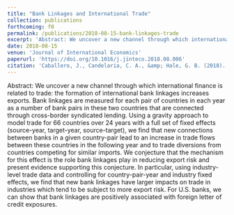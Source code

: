 ```yaml
---
title: "Bank Linkages and International Trade"
collection: publications
forthcoming: f0
permalink: /publications/2018-08-15-bank-linkages-trade
excerpt: 'Abstract: We uncover a new channel through which international finance is related to trade: the formation of international bank linkages increases exports. Bank linkages are measured for each pair of countries in each year as a number of bank pairs in these two countries that are connected through cross-border syndicated lending. Using a gravity approach to model trade for 66 countries over 24 years with a full set of fixed effects (source-year, target-year, source-target), we find that new connections between banks in a given country-pair lead to an increase in trade flows between these countries in the following year and to trade diversions from countries competing for similar imports. We conjecture that the mechanism for this effect is the role bank linkages play in reducing export risk and present evidence supporting this conjecture. In particular, using industry-level trade data and controlling for country-pair-year and industry fixed effects, we find that new bank linkages have larger impacts on trade in industries which tend to be subject to more export risk. For U.S. banks, we can show that bank linkages are positively associated with foreign letter of credit exposures.'
date: 2018-08-15
venue: 'Journal of International Economics'
paperurl: 'https://doi.org/10.1016/j.jinteco.2018.08.006'
citation: 'Caballero, J., Candelaria, C. A., &amp; Hale, G. B. (2018). Bank Linkages and International Trade. <i>Journal of International Economics</i>, <i>115</i>, 30–47.'
---
```

Abstract: We uncover a new channel through which international finance is related to trade: the formation of international bank linkages increases exports. Bank linkages are measured for each pair of countries in each year as a number of bank pairs in these two countries that are connected through cross-border syndicated lending. Using a gravity approach to model trade for 66 countries over 24 years with a full set of fixed effects (source-year, target-year, source-target), we find that new connections between banks in a given country-pair lead to an increase in trade flows between these countries in the following year and to trade diversions from countries competing for similar imports. We conjecture that the mechanism for this effect is the role bank linkages play in reducing export risk and present evidence supporting this conjecture. In particular, using industry-level trade data and controlling for country-pair-year and industry fixed effects, we find that new bank linkages have larger impacts on trade in industries which tend to be subject to more export risk. For U.S. banks, we can show that bank linkages are positively associated with foreign letter of credit exposures.
